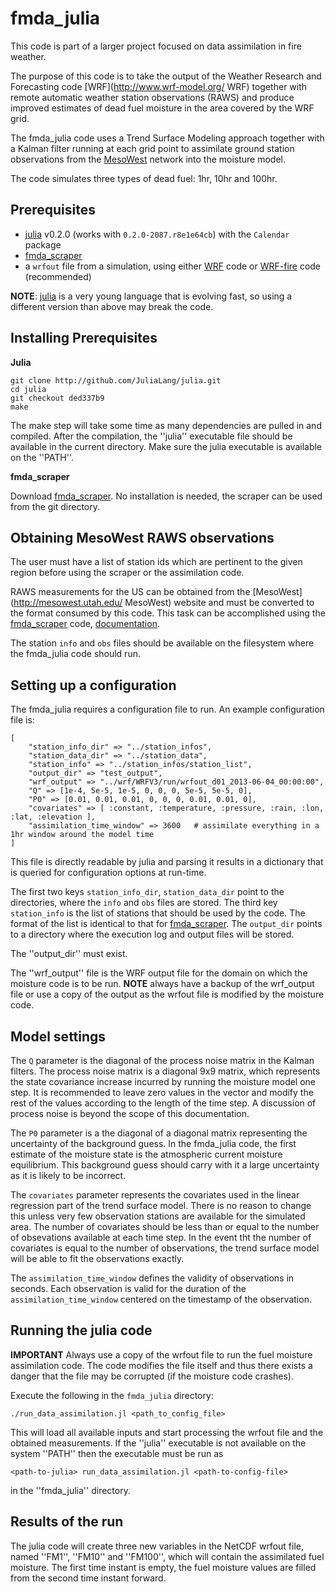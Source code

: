 fmda_julia
==========

This code is part of a larger project focused on data assimilation in fire weather.

The purpose of this code is to take the output of the Weather Research and Forecasting code [WRF](http://www.wrf-model.org/ WRF)
together with remote automatic weather station observations (RAWS) and produce improved estimates of dead fuel moisture in the
area covered by the WRF grid.

The fmda_julia code uses a Trend Surface Modeling approach together with a Kalman filter running at each grid point to
assimilate ground station observations from the [MesoWest](http://http://mesowest.utah.edu/ "MesoWest") network into the moisture model.

The code simulates three types of dead fuel: 1hr, 10hr and 100hr.

Prerequisites
-------------

  * [julia](http://julialang.org "julia") v0.2.0 (works with `0.2.0-2087.r8e1e64cb`) with the `Calendar` package
  * [fmda_scraper](https://github.com/vejmelkam/fmda_scraper "fmda_scraper")
  * a `wrfout` file from a simulation, using either [WRF](http://www.wrf-model.org/index.php "WRF") code or [WRF-fire](http://openwfm.org "WRF-fire") code (recommended)

**NOTE**: [julia](http://julialang.org "julia") is a very young language that is evolving fast, so using a different version than above may break the code.

Installing Prerequisites
------------------------

**Julia**

    git clone http://github.com/JuliaLang/julia.git
    cd julia
    git checkout ded337b9
    make

The make step will take some time as many dependencies are pulled in and compiled.  After the compilation, the ''julia'' executable file should be available in the current directory.  Make sure the julia executable is available on the ''PATH''.

**fmda_scraper**

Download [fmda_scraper](https://github.com/vejmelkam/fmda_scraper "fmda_scraper").  No installation is needed, the scraper can be used from the git directory.


Obtaining MesoWest RAWS observations
------------------------------------

The user must have a list of station ids which are pertinent to the given region before using the scraper or the assimilation code.

RAWS measurements for the US can be obtained from the [MesoWest](http://mesowest.utah.edu/ MesoWest) website and must be
converted to the format consumed by this code.  This task can be accomplished using the [fmda_scraper](http://github.com/vejmelka/fmda_julia "fmda_julia") code, [documentation](https://github.com/vejmelkam/fmda_scraper/blob/master/README.md "documentation").

The station `info` and `obs` files should be available on the filesystem where the fmda_julia code should run.


Setting up a configuration
--------------------------

The fmda_julia requires a configuration file to run.  An example configuration file is:

    [
        "station_info_dir" => "../station_infos",
        "station_data_dir" => "../station_data",
        "station_info" => "../station_infos/station_list",
        "output_dir" => "test_output",
        "wrf_output" => "../wrf/WRFV3/run/wrfout_d01_2013-06-04_00:00:00",
        "Q" => [1e-4, 5e-5, 1e-5, 0, 0, 0, 5e-5, 5e-5, 0],
        "P0" => [0.01, 0.01, 0.01, 0, 0, 0, 0.01, 0.01, 0],
        "covariates" => [ :constant, :temperature, :pressure, :rain, :lon, :lat, :elevation ],
        "assimilation_time_window" => 3600   # assimilate everything in a 1hr window around the model time
    ]

This file is directly readable by julia and parsing it results in a dictionary that is queried for configuration options
at run-time.

The first two keys `station_info_dir`, `station_data_dir` point to the directories, where the `info` and `obs` files
are stored.  The third key `station_info` is the list of stations that should be used by the code.  The format of the
list is identical to that for [fmda_scraper](http://github.com/vejmelkam/fmda_scraper "fmda_scraper").  The `output_dir`
points to a directory where the execution log and output files will be stored.

The ''output_dir'' must exist.

The ''wrf_output'' file is the WRF output file for the domain on which the moisture code is to be run.  **NOTE** always have a backup of the wrf_output file or use a copy of the output as the wrfout file is modified by the moisture code.



Model settings
--------------

The `Q` parameter is the diagonal of the process noise matrix in the Kalman filters.  The process noise matrix is a
diagonal 9x9 matrix, which represents the state covariance increase incurred by running the moisture model one step.
It is recommended to leave zero values in the vector and modify the rest of the values according to the length of the
time step.  A discussion of process noise is beyond the scope of this documentation.

The `P0` parameter is a the diagonal of a diagonal matrix representing the uncertainty of the background guess.  In the
fmda_julia code, the first estimate of the moisture state is the atmospheric current moisture equilibrium. This background
guess should carry with it a large uncertainty as it is likely to be incorrect.

The `covariates` parameter represents the covariates used in the linear regression part of the trend surface model.  There
is no reason to change this unless very few observation stations are available for the simulated area.  The number of covariates should be less than or equal to the number of obsevations available at each time step.  In the event tht the number of
covariates is equal to the number of observations, the trend surface model will be able to fit the observations exactly.

The `assimilation_time_window` defines the validity of observations in seconds.  Each observation is valid for the duration 
of the `assimilation_time_window` centered on the timestamp of the observation.

Running the julia code
----------------------

**IMPORTANT** Always use a copy of the wrfout file to run the fuel moisture assimilation code.  The code modifies the file itself and thus there exists a danger that the file may be corrupted (if the moisture code crashes).


Execute the following in the `fmda_julia` directory:

    ./run_data_assimilation.jl <path_to_config_file>

This will load all available inputs and start processing the wrfout file and the obtained measurements.  If the ''julia'' executable is not available on the system ''PATH'' then the executable must be run as

    <path-to-julia> run_data_assimilation.jl <path-to-config-file>

in the ''fmda_julia'' directory.


Results of the run
------------------

The julia code will create three new variables in the NetCDF wrfout file, named ''FM1'', ''FM10'' and ''FM100'', which will contain the assimilated fuel moisture.  The first time instant is empty, the fuel moisture values are filled from the second time instant forward.
